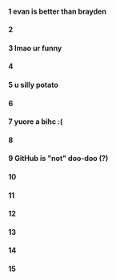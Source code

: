 #### 1 evan is better than brayden
#### 2
#### 3 lmao ur funny
#### 4
#### 5 u silly potato
#### 6
#### 7 yuore a bihc :(
#### 8
#### 9 GitHub is "not" doo-doo (?)
#### 10
#### 11
#### 12
#### 13
#### 14
#### 15
